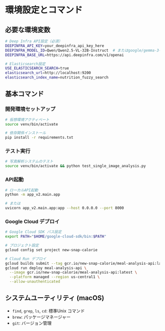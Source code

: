 # 環境設定とコマンド

## 必要な環境変数
```bash
# Deep Infra API設定（必須）
DEEPINFRA_API_KEY=your_deepinfra_api_key_here
DEEPINFRA_MODEL_ID=Qwen/Qwen2.5-VL-32B-Instruct  # またはgoogle/gemma-3-27b-it
DEEPINFRA_BASE_URL=https://api.deepinfra.com/v1/openai

# Elasticsearch設定
USE_ELASTICSEARCH_SEARCH=true
elasticsearch_url=http://localhost:9200
elasticsearch_index_name=nutrition_fuzzy_search
```

## 基本コマンド

### 開発環境セットアップ
```bash
# 仮想環境アクティベート
source venv/bin/activate

# 依存関係インストール
pip install -r requirements.txt
```

### テスト実行
```bash
# 写真解析システムのテスト
source venv/bin/activate && python test_single_image_analysis.py
```

### API起動
```bash
# ローカルAPI起動
python -m app_v2.main.app

# または
uvicorn app_v2.main.app:app --host 0.0.0.0 --port 8000
```

### Google Cloud デプロイ
```bash
# Google Cloud SDK パス設定
export PATH="$HOME/google-cloud-sdk/bin:$PATH"

# プロジェクト設定
gcloud config set project new-snap-calorie

# Cloud Run デプロイ
gcloud builds submit --tag gcr.io/new-snap-calorie/meal-analysis-api:latest .
gcloud run deploy meal-analysis-api \
  --image gcr.io/new-snap-calorie/meal-analysis-api:latest \
  --platform managed --region us-central1 \
  --allow-unauthenticated
```

## システムユーティリティ (macOS)
- `find`, `grep`, `ls`, `cd`: 標準Unix コマンド
- `brew`: パッケージマネージャー
- `git`: バージョン管理